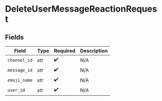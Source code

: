# DeleteUserMessageReactionRequest


## Fields

| Field              | Type               | Required           | Description        |
| ------------------ | ------------------ | ------------------ | ------------------ |
| `channel_id`       | *str*              | :heavy_check_mark: | N/A                |
| `message_id`       | *str*              | :heavy_check_mark: | N/A                |
| `emoji_name`       | *str*              | :heavy_check_mark: | N/A                |
| `user_id`          | *str*              | :heavy_check_mark: | N/A                |